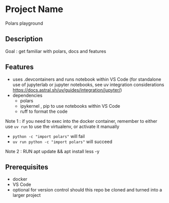 # Project Name

Polars playground

## Description

Goal : get familiar with polars, docs and features


## Features
- uses .devcontainers and runs notebook within VS Code (for standalone use of jupyterlab or jupyter notebooks, see uv integration considerations https://docs.astral.sh/uv/guides/integration/jupyter/)
- dependencies
    - polars
    - ipykernel , pip to use notebooks within VS Code
    - ruff to format the code

Note 1 : if you need to exec into the docker container, remember to either use `uv run` to use the virtualenv, or activate it manually
- `python -c "import polars"` will fail
- `uv run python -c "import polars"` will succeed

Note 2 :
RUN apt update && apt install less -y


## Prerequisites
- docker
- VS Code
- optional for version control should this repo be cloned and turned into a larger project

